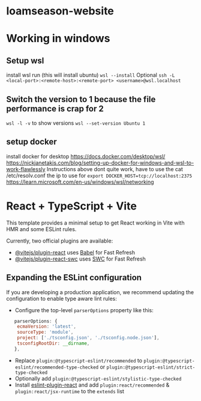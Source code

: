 # loamseason-website




# Working in windows

## Setup wsl
install wsl
run (this will install ubuntu)
`wsl --install`
Optional
`ssh -L <local-port>:<remote-host>:<remote-port> <username>@wsl.localhost`

## Switch the version to 1 because the file performance is crap for 2

`wsl -l -v` to show versions
`wsl --set-version Ubuntu 1`
## setup docker
install docker for desktop
https://docs.docker.com/desktop/wsl/
https://nickjanetakis.com/blog/setting-up-docker-for-windows-and-wsl-to-work-flawlessly
Instructions above dont quite work, have to use the cat /etc/resolv.conf the ip to use for `export DOCKER_HOST=tcp://localhost:2375`
https://learn.microsoft.com/en-us/windows/wsl/networking


# React + TypeScript + Vite

This template provides a minimal setup to get React working in Vite with HMR and some ESLint rules.

Currently, two official plugins are available:

- [@vitejs/plugin-react](https://github.com/vitejs/vite-plugin-react/blob/main/packages/plugin-react/README.md) uses [Babel](https://babeljs.io/) for Fast Refresh
- [@vitejs/plugin-react-swc](https://github.com/vitejs/vite-plugin-react-swc) uses [SWC](https://swc.rs/) for Fast Refresh

## Expanding the ESLint configuration

If you are developing a production application, we recommend updating the configuration to enable type aware lint rules:

- Configure the top-level `parserOptions` property like this:

```js
   parserOptions: {
    ecmaVersion: 'latest',
    sourceType: 'module',
    project: ['./tsconfig.json', './tsconfig.node.json'],
    tsconfigRootDir: __dirname,
   },
```

- Replace `plugin:@typescript-eslint/recommended` to `plugin:@typescript-eslint/recommended-type-checked` or `plugin:@typescript-eslint/strict-type-checked`
- Optionally add `plugin:@typescript-eslint/stylistic-type-checked`
- Install [eslint-plugin-react](https://github.com/jsx-eslint/eslint-plugin-react) and add `plugin:react/recommended` & `plugin:react/jsx-runtime` to the `extends` list
